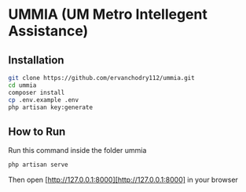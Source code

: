 # UMMIA (UM Metro Intellegent Assistance)

## Installation

```bash
git clone https://github.com/ervanchodry112/ummia.git
cd ummia
composer install
cp .env.example .env
php artisan key:generate
```

## How to Run

Run this command inside the folder ummia
```bash
php artisan serve
```
Then open [http://127.0.0.1:8000][http://127.0.0.1:8000] in your browser
